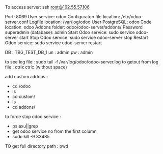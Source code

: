 To access server:  ssh root@162.55.57.106

Port: 8069
User service: odoo
Configuraton file location: /etc/odoo-server.conf
Logfile location: /var/log/odoo
User PostgreSQL: odoo
Code location: odoo
Addons folder: odoo/odoo-server/addons/
Password superadmin (database): admin
Start Odoo service: sudo service odoo-server start
Stop Odoo service: sudo service odoo-server stop
Restart Odoo service: sudo service odoo-server restart

DB :  TBG_TEST_DB_1 
un : admin
pw : admin

to see log file : sudo tail -f /var/log/odoo/odoo-server.log
to getout from log file : ctrlx ctrlc (without space)

add custom addons :
- cd /odoo
- ls
- cd custom/
- ls
- cd addons/

to force stop odoo service :
- ps axu||grep
- get odoo service no from the first column 
- sudo kill -9 83485

TO get full directory path : pwd